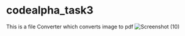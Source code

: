 # codealpha_task3
This is a file Converter which converts image to pdf
![Screenshot (10)](https://github.com/Aksingh25/codealpha_task3/assets/102855178/533d7c4c-631e-480b-943f-cc9ab46dfe4b)
